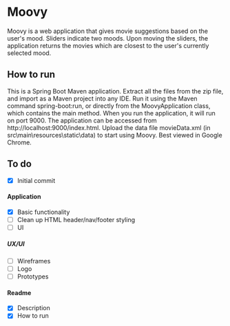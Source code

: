 # Moovy
Moovy is a web application that gives movie suggestions based on the user's mood. Sliders indicate two moods.
Upon moving the sliders, the application returns the movies which are closest to the user's currently selected mood.

## How to run
This is a Spring Boot Maven application. Extract all the files from the zip file, and import as a Maven project into any IDE.
Run it using the Maven command spring-boot:run, or directly from the MoovyApplication class, which contains the main method.
When you run the application, it will run on port 9000. The application can be accessed from http://localhost:9000/index.html.
Upload the data file movieData.xml (in src\main\resources\static\data) to start using Moovy.
Best viewed in Google Chrome.

## To do
- [x] Initial commit
#### Application
- [x] Basic functionality
- [ ] Clean up HTML header/nav/footer styling
- [ ] UI
##### UX/UI
- [ ] Wireframes
- [ ] Logo
- [ ] Prototypes
#### Readme
- [x] Description
- [x] How to run